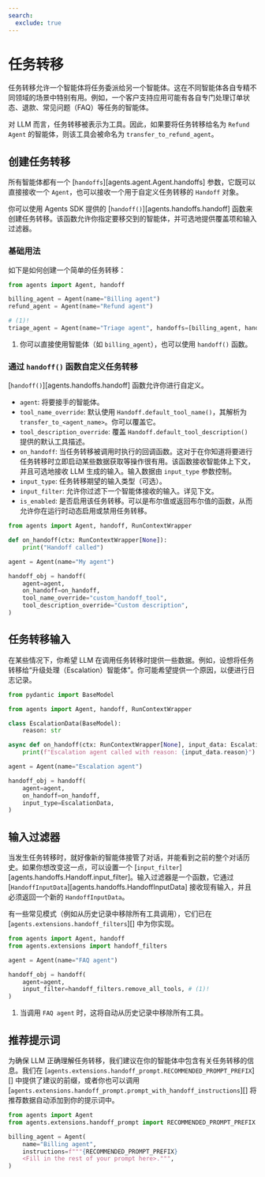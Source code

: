 ```yaml
---
search:
  exclude: true
---
```

# 任务转移

任务转移允许一个智能体将任务委派给另一个智能体。这在不同智能体各自专精不同领域的场景中特别有用。例如，一个客户支持应用可能有各自专门处理订单状态、退款、常见问题（FAQ）等任务的智能体。

对 LLM 而言，任务转移被表示为工具。因此，如果要将任务转移给名为 `Refund Agent` 的智能体，则该工具会被命名为 `transfer_to_refund_agent`。

## 创建任务转移

所有智能体都有一个 [`handoffs`][agents.agent.Agent.handoffs] 参数，它既可以直接接收一个 `Agent`，也可以接收一个用于自定义任务转移的 `Handoff` 对象。

你可以使用 Agents SDK 提供的 [`handoff()`][agents.handoffs.handoff] 函数来创建任务转移。该函数允许你指定要移交到的智能体，并可选地提供覆盖项和输入过滤器。

### 基础用法

如下是如何创建一个简单的任务转移：

```python
from agents import Agent, handoff

billing_agent = Agent(name="Billing agent")
refund_agent = Agent(name="Refund agent")

# (1)!
triage_agent = Agent(name="Triage agent", handoffs=[billing_agent, handoff(refund_agent)])
```

1. 你可以直接使用智能体（如 `billing_agent`），也可以使用 `handoff()` 函数。

### 通过 `handoff()` 函数自定义任务转移

[`handoff()`][agents.handoffs.handoff] 函数允许你进行自定义。

- `agent`: 将要接手的智能体。
- `tool_name_override`: 默认使用 `Handoff.default_tool_name()`，其解析为 `transfer_to_<agent_name>`。你可以覆盖它。
- `tool_description_override`: 覆盖 `Handoff.default_tool_description()` 提供的默认工具描述。
- `on_handoff`: 当任务转移被调用时执行的回调函数。这对于在你知道将要进行任务转移时立即启动某些数据获取等操作很有用。该函数接收智能体上下文，并且可选地接收 LLM 生成的输入。输入数据由 `input_type` 参数控制。
- `input_type`: 任务转移期望的输入类型（可选）。
- `input_filter`: 允许你过滤下一个智能体接收的输入。详见下文。
- `is_enabled`: 是否启用该任务转移。可以是布尔值或返回布尔值的函数，从而允许你在运行时动态启用或禁用任务转移。

```python
from agents import Agent, handoff, RunContextWrapper

def on_handoff(ctx: RunContextWrapper[None]):
    print("Handoff called")

agent = Agent(name="My agent")

handoff_obj = handoff(
    agent=agent,
    on_handoff=on_handoff,
    tool_name_override="custom_handoff_tool",
    tool_description_override="Custom description",
)
```

## 任务转移输入

在某些情况下，你希望 LLM 在调用任务转移时提供一些数据。例如，设想将任务转移给“升级处理（Escalation）智能体”。你可能希望提供一个原因，以便进行日志记录。

```python
from pydantic import BaseModel

from agents import Agent, handoff, RunContextWrapper

class EscalationData(BaseModel):
    reason: str

async def on_handoff(ctx: RunContextWrapper[None], input_data: EscalationData):
    print(f"Escalation agent called with reason: {input_data.reason}")

agent = Agent(name="Escalation agent")

handoff_obj = handoff(
    agent=agent,
    on_handoff=on_handoff,
    input_type=EscalationData,
)
```

## 输入过滤器

当发生任务转移时，就好像新的智能体接管了对话，并能看到之前的整个对话历史。如果你想改变这一点，可以设置一个 [`input_filter`][agents.handoffs.Handoff.input_filter]。输入过滤器是一个函数，它通过 [`HandoffInputData`][agents.handoffs.HandoffInputData] 接收现有输入，并且必须返回一个新的 `HandoffInputData`。

有一些常见模式（例如从历史记录中移除所有工具调用），它们已在 [`agents.extensions.handoff_filters`][] 中为你实现。

```python
from agents import Agent, handoff
from agents.extensions import handoff_filters

agent = Agent(name="FAQ agent")

handoff_obj = handoff(
    agent=agent,
    input_filter=handoff_filters.remove_all_tools, # (1)!
)
```

1. 当调用 `FAQ agent` 时，这将自动从历史记录中移除所有工具。

## 推荐提示词

为确保 LLM 正确理解任务转移，我们建议在你的智能体中包含有关任务转移的信息。我们在 [`agents.extensions.handoff_prompt.RECOMMENDED_PROMPT_PREFIX`][] 中提供了建议的前缀，或者你也可以调用 [`agents.extensions.handoff_prompt.prompt_with_handoff_instructions`][] 将推荐数据自动添加到你的提示词中。

```python
from agents import Agent
from agents.extensions.handoff_prompt import RECOMMENDED_PROMPT_PREFIX

billing_agent = Agent(
    name="Billing agent",
    instructions=f"""{RECOMMENDED_PROMPT_PREFIX}
    <Fill in the rest of your prompt here>.""",
)
```